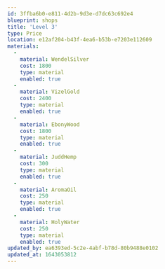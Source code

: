 ```yaml
---
id: 3ffba6b0-e811-4d2b-9d3e-d7dc63c692e4
blueprint: shops
title: 'Level 3'
type: Price
location: e12af204-b43f-4ea6-b53b-e7203e112609
materials:
  -
    material: WendelSilver
    cost: 1800
    type: material
    enabled: true
  -
    material: VizelGold
    cost: 2400
    type: material
    enabled: true
  -
    material: EbonyWood
    cost: 1800
    type: material
    enabled: true
  -
    material: JuddHemp
    cost: 300
    type: material
    enabled: true
  -
    material: AromaOil
    cost: 250
    type: material
    enabled: true
  -
    material: HolyWater
    cost: 250
    type: material
    enabled: true
updated_by: ea6393ed-5c2e-4abf-b78d-80b9488e0102
updated_at: 1643053812
---
```

